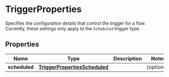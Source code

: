 

# TriggerProperties

 Specifies the configuration details that control the trigger for a flow. Currently, these settings only apply to the <code>Scheduled</code> trigger type. 

## Properties

| Name | Type | Description | Notes |
|------------ | ------------- | ------------- | -------------|
|**scheduled** | [**TriggerPropertiesScheduled**](TriggerPropertiesScheduled.md) |  |  [optional] |



